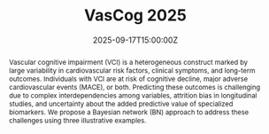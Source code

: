 ---
title: VasCog 2025

event: VasCog Conference
event_url: https://conference2025.vascog.org/

location: Southampton, Hampshire, UK

summary: 'Individualized Risk Prediction for Cognitive Decline and Cardiovasular Events in VCI: A Bayesian Network'

abstract: 'Vascular cognitive impairment (VCI) is a heterogeneous construct marked by large variability in cardiovascular risk factors, clinical symptoms, and long-term outcomes. Individuals with VCI are at risk of cognitive decline, major adverse cardiovascular events (MACE), or both. Predicting these outcomes is challenging due to complex interdependencies among variables, attrition bias in longitudinal studies, and uncertainty about the added predictive value of specialized biomarkers. We propose a Bayesian network (BN) approach to address these challenges using three illustrative examples.'

date: '2025-09-17T15:00:00Z'
#date_end: '2030-06-01T15:00:00Z'
all_day: false

# Schedule page publish date (NOT talk date).
publishDate: '2025-10-09T15:00:00Z'

authors:
  - admin

tags: [Bayesian, Conference, VCI]

# Is this a featured talk? (true/false)
featured: true

image:
  focal_point: Right

links:
  - type: code
    url: https://github.com/umcu/VCI-Bayes-Explore

projects:
  - vci-bayes
---